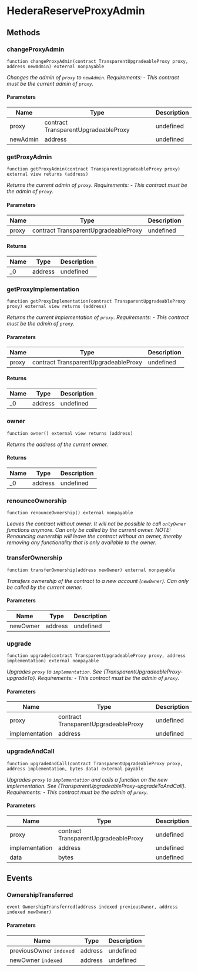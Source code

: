 # HederaReserveProxyAdmin









## Methods

### changeProxyAdmin

```solidity
function changeProxyAdmin(contract TransparentUpgradeableProxy proxy, address newAdmin) external nonpayable
```



*Changes the admin of `proxy` to `newAdmin`. Requirements: - This contract must be the current admin of `proxy`.*

#### Parameters

| Name | Type | Description |
|---|---|---|
| proxy | contract TransparentUpgradeableProxy | undefined |
| newAdmin | address | undefined |

### getProxyAdmin

```solidity
function getProxyAdmin(contract TransparentUpgradeableProxy proxy) external view returns (address)
```



*Returns the current admin of `proxy`. Requirements: - This contract must be the admin of `proxy`.*

#### Parameters

| Name | Type | Description |
|---|---|---|
| proxy | contract TransparentUpgradeableProxy | undefined |

#### Returns

| Name | Type | Description |
|---|---|---|
| _0 | address | undefined |

### getProxyImplementation

```solidity
function getProxyImplementation(contract TransparentUpgradeableProxy proxy) external view returns (address)
```



*Returns the current implementation of `proxy`. Requirements: - This contract must be the admin of `proxy`.*

#### Parameters

| Name | Type | Description |
|---|---|---|
| proxy | contract TransparentUpgradeableProxy | undefined |

#### Returns

| Name | Type | Description |
|---|---|---|
| _0 | address | undefined |

### owner

```solidity
function owner() external view returns (address)
```



*Returns the address of the current owner.*


#### Returns

| Name | Type | Description |
|---|---|---|
| _0 | address | undefined |

### renounceOwnership

```solidity
function renounceOwnership() external nonpayable
```



*Leaves the contract without owner. It will not be possible to call `onlyOwner` functions anymore. Can only be called by the current owner. NOTE: Renouncing ownership will leave the contract without an owner, thereby removing any functionality that is only available to the owner.*


### transferOwnership

```solidity
function transferOwnership(address newOwner) external nonpayable
```



*Transfers ownership of the contract to a new account (`newOwner`). Can only be called by the current owner.*

#### Parameters

| Name | Type | Description |
|---|---|---|
| newOwner | address | undefined |

### upgrade

```solidity
function upgrade(contract TransparentUpgradeableProxy proxy, address implementation) external nonpayable
```



*Upgrades `proxy` to `implementation`. See {TransparentUpgradeableProxy-upgradeTo}. Requirements: - This contract must be the admin of `proxy`.*

#### Parameters

| Name | Type | Description |
|---|---|---|
| proxy | contract TransparentUpgradeableProxy | undefined |
| implementation | address | undefined |

### upgradeAndCall

```solidity
function upgradeAndCall(contract TransparentUpgradeableProxy proxy, address implementation, bytes data) external payable
```



*Upgrades `proxy` to `implementation` and calls a function on the new implementation. See {TransparentUpgradeableProxy-upgradeToAndCall}. Requirements: - This contract must be the admin of `proxy`.*

#### Parameters

| Name | Type | Description |
|---|---|---|
| proxy | contract TransparentUpgradeableProxy | undefined |
| implementation | address | undefined |
| data | bytes | undefined |



## Events

### OwnershipTransferred

```solidity
event OwnershipTransferred(address indexed previousOwner, address indexed newOwner)
```





#### Parameters

| Name | Type | Description |
|---|---|---|
| previousOwner `indexed` | address | undefined |
| newOwner `indexed` | address | undefined |



